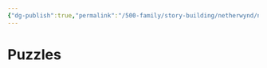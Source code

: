 ```yaml
---
{"dg-publish":true,"permalink":"/500-family/story-building/netherwynd/netherwynd-puzzles/"}
---
```


# Puzzles
